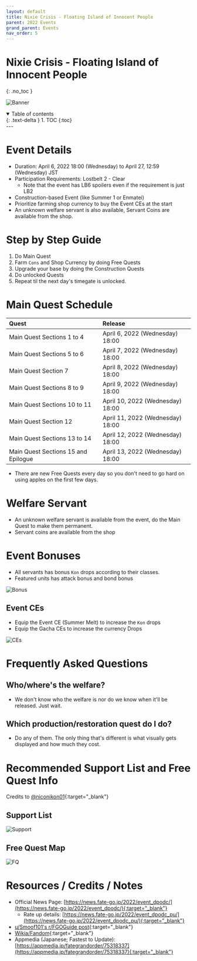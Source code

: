 ```yaml
---
layout: default
title: Nixie Crisis - Floating Island of Innocent People
parent: 2022 Events
grand_parent: Events
nav_order: 5
---
```


# Nixie Crisis - Floating Island of Innocent People
{: .no_toc }


![Banner](https://news.fate-go.jp/wp-content/uploads/2022/event_dpodc_full_zuwxk/top_banner.png)

<details open markdown="block">
  <summary>
    Table of contents
  </summary>
  {: .text-delta }
1. TOC
{:toc}
</details>
---

# Event Details
- Duration: April 6, 2022 18:00 (Wednesday) to April 27, 12:59 (Wednesday) JST
- Participation Requirements: Lostbelt 2 - Clear
    - Note that the event has LB6 spoilers even if the requirement is just LB2
- Construction-based Event (like Summer 1 or Enmatei)
- Prioritize farming shop currency to buy the Event CEs at the start
- An unknown welfare servant is also available, Servant Coins are available from the shop.

# Step by Step Guide
1. Do Main Quest
2. Farm `Cons` and Shop Currency by doing Free Quests
3. Upgrade your base by doing the Construction Quests
4. Do unlocked Quests
5. Repeat til the next day's timegate is unlocked.

# Main Quest Schedule

| Quest | Release |
| :-- | :-- |
| Main Quest Sections 1 to 4 | April 6, 2022 (Wednesday) 18:00 |
| Main Quest Sections 5 to 6 | April 7, 2022 (Wednesday) 18:00 |
| Main Quest Section 7 | April 8, 2022 (Wednesday) 18:00 |
| Main Quest Sections 8 to 9 | April 9, 2022 (Wednesday) 18:00 |
| Main Quest Sections 10 to 11 | April 10, 2022 (Wednesday) 18:00 |
| Main Quest Section 12 | April 11, 2022 (Wednesday) 18:00 |
| Main Quest Sections 13 to 14 | April 12, 2022 (Wednesday) 18:00 |
| Main Quest Sections 15 and Epilogue | April 13, 2022 (Wednesday) 18:00 |

* There are new Free Quests every day so you don't need to go hard on using apples on the first few days.

# Welfare Servant
- An unknown welfare servant is available from the event, do the Main Quest to make them permanent.
- Servant coins are available from the shop

# Event Bonuses
- All servants has bonus `Kon` drops according to their classes.
- Featured units has attack bonus and bond bonus

![Bonus](https://pbs.twimg.com/media/FPpz1ycaUAAQYQF?format=jpg&name=4096x4096)

## Event CEs
- Equip the Event CE (Summer Melt) to increase the `Kon` drops
- Equip the Gacha CEs to increase the currency Drops

![CEs](https://news.fate-go.jp/wp-content/uploads/2022/event_dpodc_full_zuwxk/info_howto_02.png)

# Frequently Asked Questions
## Who/where's the welfare?
- We don't know who the welfare is nor do we know when it'll be released. Just wait.

## Which production/restoration quest do I do?
- Do any of them. The only thing that's different is what visually gets displayed and how much they cost.

# Recommended Support List and Free Quest Info
Credits to [@niconikon01](https://twitter.com/niconikon01/status/1513083479680258050){:target="_blank"}

## Support List

![Support](https://pbs.twimg.com/media/FP-NXQ2aMAUErzp?format=jpg&name=large)

## Free Quest Map

![FQ](https://pbs.twimg.com/media/FP-NTYeaQAEmZ2P?format=jpg&name=large)

# Resources / Credits / Notes

- Official News Page: [https://news.fate-go.jp/2022/event_dpodc/](https://news.fate-go.jp/2022/event_dpodc/){:target="_blank"}
    - Rate up details: [https://news.fate-go.jp/2022/event_dpodc_pu/](https://news.fate-go.jp/2022/event_dpodc_pu/){:target="_blank"}
- [u/Smoof101's r/FGOGuide post](https://www.reddit.com/r/FGOGuide/comments/twc5bh/sea_monster_crisis_floating_island_of_the/){:target="_blank"}
- [Wikia/Fandom](https://fategrandorder.fandom.com/wiki/Sea_Monster_Crisis){:target="_blank"}
- Appmedia (Japanese; Fastest to Update): [https://appmedia.jp/fategrandorder/75318337](https://appmedia.jp/fategrandorder/75318337){:target="_blank"}